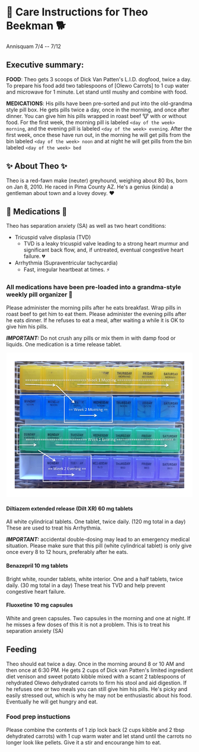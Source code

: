 # :wolf: Care Instructions for Theo Beekman :dog2:
Annisquam 7/4 -- 7/12

## Executive summary:
**FOOD**: Theo gets 3 scoops of Dick Van Patten's L.I.D. dogfood, twice a day. To prepare his food add two tablespoons of [Olewo Carrots] to 1 cup water and microwave for 1 minute. Let stand until mushy and combine with food.

**MEDICATIONS**: His pills have been pre-sorted and put into the old-grandma style pill box. He gets pills twice a day, once in the morning, and once after dinner. You can give him his pills wrapped in roast beef :cow: with or without food. For the first week, the morning pill is labeled `<day of the week> morning`, and the evening pill is labeled `<day of the week> evening`. After the first week, once these have run out, in the morning he will get pills from the bin labeled `<day of the week> noon` and at night he will get pills from the bin labeled `<day of the week> bed`

## :sparkles: About Theo :sparkles:
Theo is a red-fawn make (neuter) greyhound, weighing about 80 lbs, born on Jan 8, 2010. He raced in Pima County AZ. He's a genius (kinda) a gentleman about town and a lovey dovey. :heart:

## :pill: Medications :pill:
Theo has separation anxiety (SA) as well as two heart conditions:
 - Tricuspid valve displasia (TVD)
   - TVD is a leaky tricuspid valve leading to a strong heart murmur and significant back flow, and,
   if untreated, eventual congestive heart failure. :broken_heart:
 - Arrhythmia (Supraventricular tachycardia)
   - Fast, irregular heartbeat at times. :zap:

### All medications have been pre-loaded into a grandma-style weekly pill organizer :bento:
Please administer the morning pills after he eats breakfast. Wrap pills in roast beef to get him to eat them.
Please administer the evening pills after he eats dinner. If he refuses to eat a meal, after waiting a while it is
OK to give him his pills.

__*IMPORTANT:*__ Do not crush any pills or mix them in with damp food or liquids. One medication is a time release tablet.

![](https://github.com/zbeekman/TheodoreVonKarmanTheGreyt/blob/master/Theo-pill-box.png)

#### Diltiazem extended release (Dilt XR) 60 mg tablets
All white cylindrical tablets. One tablet, twice daily. (120 mg total in a day) These are used to treat his Arrhythmia.

__*IMPORTANT:*__ accidental double-dosing may lead to an emergency medical situation.  Please make sure that this pill
(white cylindrical tablet) is only give once every 8 to 12 hours, preferably after he eats.

#### Benazepril 10 mg tablets
Bright white, rounder tablets, white interior. One and a half tablets, twice daily. (30 mg total in a day) These treat his TVD and help prevent congestive heart failure.

#### Fluoxetine 10 mg capsules
White and green capsules. Two capsules in the morning and one at night. If he misses a few doses of this it is not a problem.
This is to treat his separation anxiety (SA)

## Feeding
Theo should eat twice a day. Once in the morning around 8 or 10 AM and then once at 6:30 PM. He gets 2 cups of Dick van Patten's
limited ingredient diet venison and sweet potato kibble mixed with a scant 2 tablespoons of rehydrated Olewo dehydrated carrots to firm
his stool and aid digestion. If he refuses one or two meals you can still give him his pills. He's picky and easily stressed out, which
is why he may not be enthusiastic about his food. Eventually he will get hungry and eat.

### Food prep instuctions
Please combine the contents of 1 zip lock back (2 cups kibble and 2 tbsp dehydrated carrots) with 1 cup warm water and let stand until
the carrots no longer look like pellets. Give it a stir and encourange him to eat.
